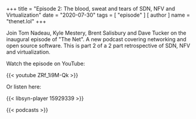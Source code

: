+++
title = "Episode 2: The blood, sweat and tears of SDN, NFV and Virtualization"
date = "2020-07-30"
tags = [ "episode" ]
[ author ]
  name = "thenet.lol"
+++

Join Tom Nadeau, Kyle Mestery, Brent Salisbury and Dave Tucker on the inaugural episode of "The Net". A new podcast covering networking and open source software. This is part 2 of a 2 part retrospective of SDN, NFV and virtualization.

Watch the episode on YouTube:

{{< youtube ZRf_1i9M-Qk >}}

Or listen here:

{{< libsyn-player 15929339 >}}

{{< podcasts >}}
